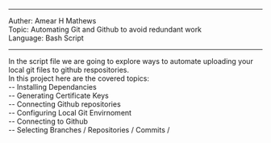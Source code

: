 *******************************************************************************************************
Auther: Amear H Mathews \
Topic: Automating Git and Github to avoid redundant work \
Language: Bash Script
********************************************************************************************************

In the script file we are going to explore ways to automate uploading  your local git files to github respositories. \
In this project here are the covered topics: \
  -- Installing Dependancies \
  -- Generating Certificate Keys \
  -- Connecting Github repositories \
      --  Configuring Local Git Envirnoment \
      --  Connecting to Github \
  --  Selecting Branches / Repositories / Commits / 
